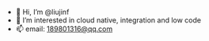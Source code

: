 - 👋 Hi, I’m @liujinf
- 👀 I’m interested in cloud native, integration and low code
- 📫 email: 189801316@qq.com

<!---
liujinf/liujinf is a ✨ special ✨ repository because its `README.md` (this file) appears on your GitHub profile.
You can click the Preview link to take a look at your changes.
--->
